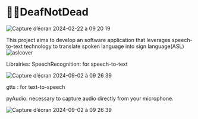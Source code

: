 # 🤟🏽DeafNotDead

![Capture d’écran 2024-02-22 à 09 20 19](https://github.com/user-attachments/assets/85d86f53-c233-46d3-8545-f61d22bf4bc6)

This project aims to develop an  software application that leverages speech-to-text technology to translate spoken language into sign language(ASL)
![aslcover](https://github.com/user-attachments/assets/d2283f22-e8c4-4ee9-8202-0f9db4cc9c64)

Librairies:
SpeechRecognition: for speech-to-text

![Capture d’écran 2024-09-02 à 09 26 39](https://github.com/user-attachments/assets/c9567cbd-6c3e-4fbb-a81c-1785fb994f9a)

gtts : for text-to-speech 

pyAudio: necessary to capture audio directly from your microphone.

![Capture d’écran 2024-09-02 à 09 26 39](https://github.com/user-attachments/assets/e72f4869-5678-4b6c-be83-fdfbccf2ea34)
